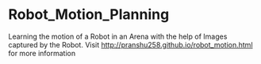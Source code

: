 # Robot_Motion_Planning
Learning the motion of a Robot in an Arena with the help of Images captured by the Robot.
Visit http://pranshu258.github.io/robot_motion.html for more information
